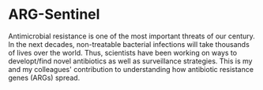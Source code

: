 # ARG-Sentinel
Antimicrobial resistance is one of the most important threats of our century. In the next decades, non-treatable bacterial infections will take thousands of lives over the world. Thus, scientists have been working on ways to developt/find novel antibiotics as well as surveillance strategies. This is my and my colleagues' contribution to understanding how antibiotic resistance genes (ARGs) spread.
